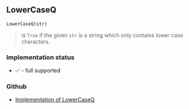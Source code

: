 ## LowerCaseQ

```
LowerCaseQ(str)
```

> is `True` if the given `str` is a string which only contains lower case characters.
 






### Implementation status

* &#x2705; - full supported

### Github

* [Implementation of LowerCaseQ](https://github.com/axkr/symja_android_library/blob/master/symja_android_library/matheclipse-core/src/main/java/org/matheclipse/core/builtin/StringFunctions.java#L946) 
